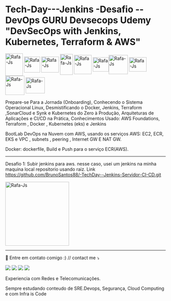 
# Tech-Day---Jenkins -Desafio -- DevOps GURU Devsecops Udemy "DevSecOps with Jenkins, Kubernetes, Terraform & AWS"

<p align="left">
           
<img align="center" alt="Rafa-Js" height="70" width="55" src="https://cdn.jsdelivr.net/gh/devicons/devicon/icons/docker/docker-original-wordmark.svg" />
<img align="center" alt="Rafa-Js" height="50" width="50" src="https://cdn.jsdelivr.net/gh/devicons/devicon/icons/putty/putty-original.svg" />
<img align="center" alt="Rafa-Js" height="50" width="55" src="https://user-images.githubusercontent.com/91704169/190546385-e769a76d-f66b-4a68-aae8-2b4a159284be.png" />
<img align="center" alt="Rafa-Js" height="65" width="40" src="https://user-images.githubusercontent.com/91704169/191962723-bfff842e-3f17-4ca8-8767-76303d260623.png"/>
<img align="center" alt="Rafa-Js" height="60" width="55" src="https://user-images.githubusercontent.com/91704169/191961752-ad1d9b23-fa5a-4ccf-bbf3-0689bf54b0bf.png" />
<img align="center" alt="Rafa-Js" height="45" width="50" src="https://user-images.githubusercontent.com/91704169/191870517-db3bd422-fd43-499b-853e-c4028cde474d.png"/><img align="center" alt="Rafa-Js" height="60" width="60" src="https://user-images.githubusercontent.com/91704169/211866642-5ec6294b-cb91-4473-9849-e115d15a001d.png" />
<img align="center" alt="Rafa-Js" height="45" width="55" src="https://user-images.githubusercontent.com/91704169/211868831-c7a5f64d-04d9-461f-b7c0-d665f9d67eed.png"/>
<img align="center" alt="Rafa-Js" height="60" width="60" src="https://user-images.githubusercontent.com/91704169/211872753-090358ca-a34f-4eac-8d0a-149699d4a41e.png" />
<img align="center" alt="Rafa-Js" height="50" width="60" src="https://user-images.githubusercontent.com/91704169/211873981-07625883-ca60-4d6d-9a1b-4c9a4d97059c.png"/>
  

Prepare-se Para a Jornada (Onboarding),
Conhecendo o Sistema Operacional Linux,
Desmistificando o Docker, Jenkins, Terraform ,SonarCloud e Synk e
Kubernetes do Zero à Produção,
Arquiteturas de Aplicações e CI/CD na Prática,
Conhecimentos Usado: AWS Foundations, Terraform , Docker , Kubernetes (eks) e Jenkins <p/>
BootLab DevOps na Nuvem com AWS, usando os serviços AWS: EC2, ECR, EKS e VPC , subnets , peering , Internet GW E NAT GW. </p>
Docker: dockerfile, Build e Push para o serviço ECR(AWS).

______________________________________________________________________________________________________________________________________________
Desafio 1: Subir jenkins para aws. nesse caso, usei um jenkins na minha maquina local
repositorio usando raiz. Link https://github.com/BrunoSantos88/-TechDay--Jenkins-Servidor-CI-CD.git

<img align="center" alt="Rafa-Js" height="200" width="200" src="https://user-images.githubusercontent.com/91704169/211863070-1e635ce1-06d5-4f06-899b-79eb8be1acd9.png" />    

______________________________________________________________________________________________________________________________________________

💌 Entre em contato comigo :) // contact me ⤵
</p>

<p align="left">
  <a href="mailto:brunosantosc1@gmail.com" alt="Gmail">
  <img src="https://img.shields.io/badge/-Gmail-%23333?style=for-the-badge&logo=gmail&logoColor=white" target="_blank"></a>
  <a href="https://www.linkedin.com/in/brunosantos88" target="_blank"><img src="https://img.shields.io/badge/-LinkedIn-%230077B5?style=for-the-badge&logo=linkedin&logoColor=white" target="_blank"></a>
   <a href="https://wa.me/+5513991353329" target="_blank">
   <img src="https://img.shields.io/badge/WhatsApp-25D366?style=for-the-badge&logo=whatsapp&logoColor=white"></a>
   <a href="https://t.me/BrunoSantos88" target="_blank"><img src="https://img.shields.io/badge/Telegram-2CA5E0?style=for-the-badge&logo=telegram&logoColor=white"     target="_blank"></a> 
   
   Experiencia com Redes e Telecomunicações. </p>
Sempre estudando conteudo de SRE.Devops, Segurança, Cloud Computing e com Infra is Code <br>
</p>

